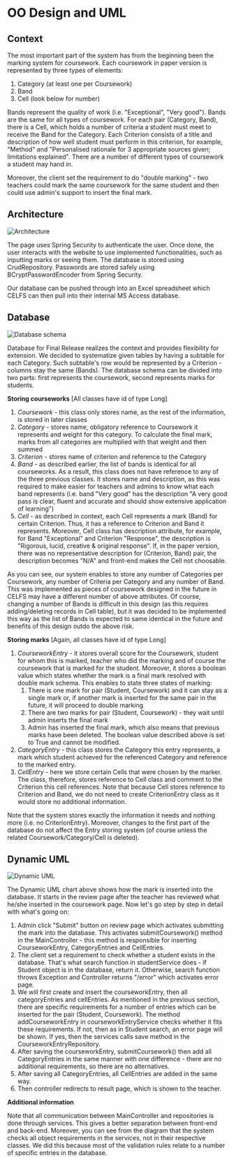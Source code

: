OO Design and UML
=================
Context
-------

The most important part of the system has from the beginning been the marking system for coursework. Each coursework in paper version is represented by three types of elements:
1. Category (at least one per Coursework)
1. Band
1. Cell (look below for number)

Bands represent the quality of work (i.e. "Exceptional", "Very good"). Bands are the same for all types of coursework. For each pair (Category, Band), there is a Cell, which holds a number of criteria a student must meet to receive the Band for the Category. Each Criterion consists of a title and description of how well student must perform in this criterion, for example, "Method" and "Personalised rationale for 3 appropriate sources given; limitations explained". There are a number of different types of coursework a student may hand in.

Moreover, the client set the requirement to do "double marking" - two teachers could mark the same coursework for the same student and then could use admin's support to insert the final mark.

Architecture
------------

![Architecture](/Files/Documents/FINAL_PORTFOLIO/architectureDiagram.png)

The page uses Spring Security to authenticate the user. Once done, the user interacts with the website to use implemented functionalities, such as inputting marks or seeing them. The database is stored using CrudRepository. Passwords are stored safely using BCryptPasswordEncoder from Spring Security.

Our database can be pushed through into an Excel spreadsheet which CELFS can then pull into their internal
MS Access database.

Database
--------

![Database schema](/Files/Documents/FINAL_PORTFOLIO/Final_database_UML.png)

Database for Final Release realizes the context and provides flexibility for extension. We decided to systematize given tables by having a subtable for each Category. Such subtable's row would be represented by a Criterion - columns stay the same (Bands). The database schema can be divided into two parts: first represents the coursework, second represents marks for students.

**Storing courseworks**
[All classes have id of type Long]
1. *Coursework* - this class only stores name, as the rest of the information, is stored in later classes
1. *Category* - stores name, obligatory reference to Coursework it represents and weight for this category. To calculate the final mark, marks from all categories are multiplied with that weight and then summed
1. *Criterion* - stores name of criterion and reference to the Category
1. *Band* - as described earlier, the list of bands is identical for all courseworks. As a result, this class does not have reference to any of the three previous classes. It stores name and description, as this was required to make easier for teachers and admins to know what each band represents (i.e. band "Very good" has the description "A very good pass is clear, fluent and accurate and should show extensive application of learning")
1. *Cell* - as described in context, each Cell represents a mark (Band) for certain Criterion. Thus, it has a reference to Criterion and Band it represents. Moreover, Cell class has description attribute, for example, for Band "Exceptional" and Criterion "Response", the description is "Rigorous, lucid, creative & original response". If, in the paper version, there was no representative description for (Criterion, Band) pair, the description becomes "N/A" and front-end makes the Cell not choosable.

As you can see, our system enables to store any number of Categories per Coursework, any number of Criteria per Category and any number of Band. This was implemented as pieces of coursework designed in the future in CELFS may have a different number of above attributes. Of course, changing a number of Bands is difficult in this design (as this requires adding/deleting records in Cell table), but it was decided to be implemented this way as the list of Bands is expected to same identical in the future and benefits of this design outdo the above risk.

**Storing marks**
[Again, all classes have id of type Long]
1. *CourseworkEntry* - it stores overall score for the Coursework, student for whom this is marked, teacher who did the marking and of course the coursework that is marked for the student. Moreover, it stores a boolean value which states whether the mark is a final mark resolved with double mark schema. This enables to state three states of marking:
    1. There is one mark for pair (Student, Coursework) and it can stay as a single mark or, if another mark is inserted for the same pair in the future, it will proceed to double marking
    1. There are two marks for pair (Student, Coursework) - they wait until admin inserts the final mark
    1. Admin has inserted the final mark, which also means that previous marks have been deleted. The boolean value described above is set to True and cannot be modified.
1. *CategoryEntry* - this class stores the Category this entry represents, a mark which student achieved for the referenced Category and reference to the marked entry.
1. *CellEntry* - here we store certain Cells that were chosen by the marker. The class, therefore, stores reference to Cell class and comment to the Criterion this cell references. Note that because Cell stores reference to Criterion and Band, we do not need to create CriterionEntry class as it would store no additional information.

Note that the system stores exactly the information it needs and nothing more (i.e. no CriterionEntry). Moreover, changes to the first part of the database do not affect the Entry storing system (of course unless the related Coursework/Category/Cell is deleted).

Dynamic UML
-----------

![Dynamic UML](/Files/Documents/FINAL_PORTFOLIO/Dynamic_UML.png)

The Dynamic UML chart above shows how the mark is inserted into the database. It starts in the review page after the teacher has reviewed what he/she inserted in the coursework page. Now let's go step by step in detail with what's going on:
1. Admin click "Submit" button on review page which activates submitting the mark into the database. This activates submitCoursework() method in the MainController - this method is responsible for inserting CourseworkEntry, CategoryEntries and CellEntries.
1. The client set a requirement to check whether a student exists in the database. That's what search function in studentService does - if Student object is in the database, return it. Otherwise, search function throws Exception and Controller returns "/error" which activates error page.
1. We will first create and insert the courseworkEntry, then all categoryEntries and cellEntries. As mentioned in the previous section, there are specific requirements for a number of entries which can be inserted for the pair (Student, Coursework). The method addCourseworkEntry in courseworkEntryService checks whether it fits these requirements. If not, then as in Student search, an error page will be shown. If yes, then the services calls save method in the CourseworkEntryRepository.
1. After saving the courseworkEntry, submitCoursework() then add all CategoryEntries in the same manner with one difference - there are no additional requirements, so there are no alternatives.
1. After saving all CategoryEntries, all CellEntries are added in the same way.
1. Then controller redirects to result page, which is shown to the teacher.

**Additional information**

Note that all communication between MainController and repositories is done through services. This gives a better separation between front-end and back-end. Moreover, you can see from the diagram that the system checks all object requirements in the services, not in their respective classes. We did this because most of the validation rules relate to a number of specific entries in the database.
